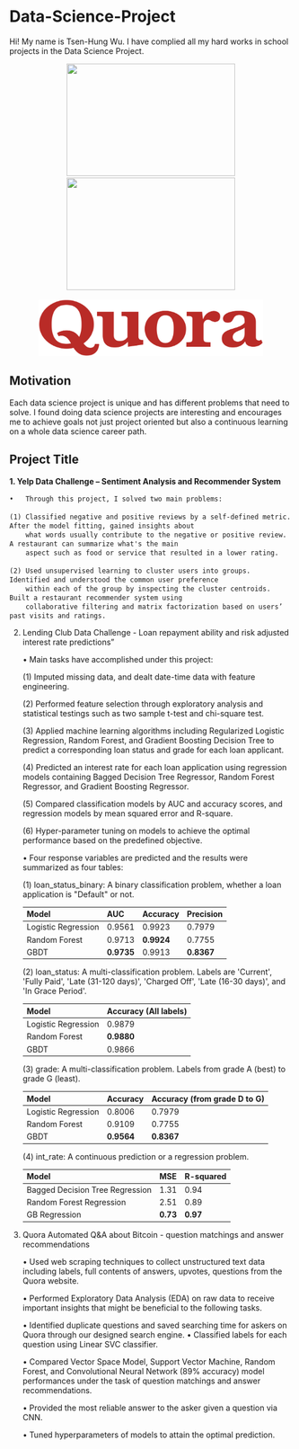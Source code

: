 # Data-Science-Project
Hi! My name is Tsen-Hung Wu. I have complied all my hard works in school projects in the Data Science Project.

 <p align="middle">
  <img height="200" width="300" src="https://github.com/xbellyx/Data-Science-Project/blob/master/Yelp%20Data%20Challenge/Yelp_image.jpg" /> 
  <img height="200" width="300" src="https://github.com/xbellyx/Data-Science-Project/blob/master/Lending%20Club/Lending_Club_image.jpg" /> 
</p>
<p align="middle">
<img height="100" width="400" src="https://github.com/tsenhungwu/Data-Science-Project/blob/master/Deep%20Learning%20Quora/Quora_image.jpg" />
</p>

## Motivation
Each data science project is unique and has different problems that need to solve. I found doing data science projects are interesting and encourages me to achieve goals not just project oriented but also a continuous learning on a whole data science career path.

## Project Title
**1. Yelp Data Challenge – Sentiment Analysis and Recommender System**

    •   Through this project, I solved two main problems:
    
    (1) Classified negative and positive reviews by a self-defined metric. After the model fitting, gained insights about 
        what words usually contribute to the negative or positive review. A restaurant can summarize what's the main 
        aspect such as food or service that resulted in a lower rating.
            
    (2) Used unsupervised learning to cluster users into groups. Identified and understood the common user preference 
        within each of the group by inspecting the cluster centroids. Built a restaurant recommender system using 
        collaborative filtering and matrix factorization based on users’ past visits and ratings.

2. Lending Club Data Challenge - Loan repayment ability and risk adjusted interest rate predictions”
    
    •   Main tasks have accomplished under this project: 
    
    (1) Imputed missing data, and dealt date-time data with feature engineering.
    
    (2) Performed feature selection through exploratory analysis and statistical testings such as two sample t-test and 
        chi-square test.
    
    (3) Applied machine learning algorithms including Regularized Logistic Regression, Random Forest, and Gradient Boosting 
        Decision Tree to predict a corresponding loan status and grade for each loan applicant.
        
    (4) Predicted an interest rate for each loan application using regression models containing Bagged Decision Tree 
        Regressor, Random Forest Regressor, and Gradient Boosting Regressor.

    (5) Compared classification models by AUC and accuracy scores, and regression models by mean squared error and R-square.
    
    (6) Hyper-parameter tuning on models to achieve the optimal performance based on the predefined objective.
    
    • Four response variables are predicted and the results were summarized as four tables: 
    
    (1) loan_status_binary: A binary classification problem, whether a loan application is "Default" or not. 
    
    Model | AUC | Accuracy | Precision
     ---  | --- | --- | --- 
    Logistic Regression | 0.9561 | 0.9923 | 0.7979 
    Random Forest | 0.9713 | **0.9924** | 0.7755
    GBDT | **0.9735** | 0.9913 | **0.8367**
    
    (2) loan_status: A multi-classification problem. Labels are 'Current', 'Fully Paid', 'Late (31-120 days)', 'Charged Off',
       'Late (16-30 days)', and 'In Grace Period'.
       
    Model | Accuracy (All labels)
     ---  | --- 
    Logistic Regression | 0.9879
    Random Forest | **0.9880**
    GBDT | 0.9866
    
    (3) grade: A multi-classification problem. Labels from grade A (best) to grade G (least).
    
    Model | Accuracy | Accuracy (from grade D to G)
     ---  | --- | --- 
    Logistic Regression | 0.8006 | 0.7979
    Random Forest | 0.9109 | 0.7755
    GBDT | **0.9564** | **0.8367**
    
    (4) int_rate: A continuous prediction or a regression problem.
    
    Model | MSE | R-squared
     ---  | --- | --- 
    Bagged Decision Tree Regression| 1.31 | 0.94
    Random Forest Regression | 2.51 | 0.89
    GB Regression | **0.73** | **0.97**

3. Quora Automated Q&A about Bitcoin - question matchings and answer recommendations

    • Used web scraping techniques to collect unstructured text data including labels, full contents of answers, upvotes, 
      questions from the Quora website.
      
    • Performed Exploratory Data Analysis (EDA) on raw data to receive important insights that might be beneficial to the 
      following tasks.  
      
    • Identified duplicate questions and saved searching time for askers on Quora through our designed search engine.
    • Classified labels for each question using Linear SVC classifier.
    
    • Compared Vector Space Model, Support Vector Machine, Random Forest, and Convolutional Neural Network (89% accuracy) 
      model performances under the task of question matchings and answer recommendations.
      
    • Provided the most reliable answer to the asker given a question via CNN.
    
    • Tuned hyperparameters of models to attain the optimal prediction.
